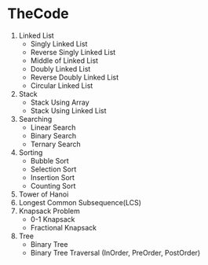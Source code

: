 # TheCode

1. Linked List
    - Singly Linked List
    - Reverse Singly Linked List
    - Middle of Linked List
    - Doubly Linked List
    - Reverse Doubly Linked List
    - Circular Linked List
2. Stack
    - Stack Using Array
    - Stack Using Linked List
3. Searching
    - Linear Search
    - Binary Search
    - Ternary Search
4. Sorting
    - Bubble Sort
    - Selection Sort
    - Insertion Sort
    - Counting Sort
5. Tower of Hanoi
6. Longest Common Subsequence(LCS)
7. Knapsack Problem
    - 0-1 Knapsack
    - Fractional Knapsack
8. Tree
    - Binary Tree
    - Binary Tree Traversal (InOrder, PreOrder, PostOrder)
